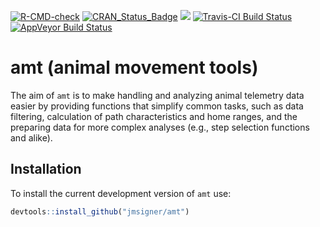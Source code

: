 
<!-- README.md is generated from README.Rmd. Please edit that file -->
[![R-CMD-check](https://github.com/jmsigner/amt/workflows/R-CMD-check/badge.svg)](https://github.com/jmsigner/amt/actions)
[![CRAN\_Status\_Badge](http://www.r-pkg.org/badges/version/amt)](https://cran.r-project.org/package=amt) [![](https://cranlogs.r-pkg.org/badges/amt)](https://cran.r-project.org/package=amt) [![Travis-CI Build Status](https://travis-ci.org/jmsigner/amt.svg?branch=master)](https://travis-ci.org/jmsigner/amt) [![AppVeyor Build Status](https://ci.appveyor.com/api/projects/status/github/jmsigner/amt?branch=master&svg=true)](https://ci.appveyor.com/project/jmsigner/amt)

amt (animal movement tools)
===========================

The aim of `amt` is to make handling and analyzing animal telemetry data easier by providing functions that simplify common tasks, such as data filtering, calculation of path characteristics and home ranges, and the preparing data for more complex analyses (e.g., step selection functions and alike).

Installation
------------

To install the current development version of `amt` use:

``` r
devtools::install_github("jmsigner/amt")
```
